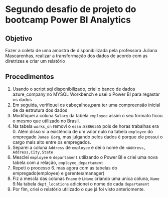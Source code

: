 # Segundo desafio de projeto do bootcamp Power BI Analytics
## Objetivo
Fazer a coleta de uma amostra de disponibilizada pela professora Juliana Mascarenhas, realizar a transformação dos dados de acordo com as diretrizes e criar um relatório

## Procedimentos
 1. Usando o script sql disponibilizado, criei o banco de dados azure_company no MYSQL Workbench e usei o Power BI para regastar os dados
 2. Em seguida, verifiquei os cabeçalhos,para ter uma compreensão inicial de da estrutura dos dados
 3. Modifiquei a coluna `Salary` da tabela `employee` assim o seu formato ficou o mesmo que utilizado no Brasil.
 4. Na tabela `works_on` removi o `essn:88866555` pois de horas trabalhas era 0. Além disso vi a existência de um valor nulo na tabela `employee` do empregado `James Borg`, mas julgando pelos dados é porque ele possui o cargo mais alto entre os empregados.
 5. Separei a coluna `Address` de `employee` e dei o nome de `nAddress, Address,City,State`
 6. Mesclei `employee` e `departament` utilizando o Power BI e criei uma nova tabela com a relação, `employee_departament`
 7. Repeti o processo 6. mas agora com as tabelas do empregado(employee) e gerentes(manager) 
 8. Fiz a mescla das colunas `Fname` e `LName` criando uma unica coluna, `Name`
9.Na tabela `dept_locations` adicionei o nome de cada `departament`
10. Por fim,  criei o relatório utilizado o que já foi visto anteriomente.
